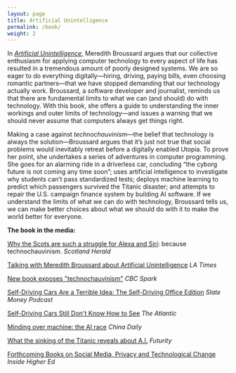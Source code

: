 ```yaml
---
layout: page
title: Artificial Unintelligence
permalink: /book/
weight: 2
---
```


In *[Artificial Unintelligence,](https://www.amazon.com/Artificial-Unintelligence-Computers-Misunderstand-World/dp/0262038005)* Meredith Broussard argues that our collective enthusiasm for applying computer technology to every aspect of life has resulted in a tremendous amount of poorly designed systems. We are so eager to do everything digitally—hiring, driving, paying bills, even choosing romantic partners—that we have stopped demanding that our technology actually work. Broussard, a software developer and journalist, reminds us that there are fundamental limits to what we can (and should) do with technology. With this book, she offers a guide to understanding the inner workings and outer limits of technology—and issues a warning that we should never assume that computers always get things right.

Making a case against *technochauvinism*—the belief that technology is always the solution—Broussard argues that it’s just not true that social problems would inevitably retreat before a digitally enabled Utopia. To prove her point, she undertakes a series of adventures in computer programming. She goes for an alarming ride in a driverless car, concluding “the cyborg future is not coming any time soon”; uses artificial intelligence to investigate why students can’t pass standardized tests; deploys machine learning to predict which passengers survived the Titanic disaster; and attempts to repair the U.S. campaign finance system by building AI software. If we understand the limits of what we can do with technology, Broussard tells us, we can make better choices about what we should do with it to make the world better for everyone.

**The book in the media:**

[Why the Scots are such a struggle for Alexa and Siri](http://www.heraldscotland.com/opinion/columnists/16219100.Agenda__Why_the_Scots_are_such_a_struggle_for_Alexa_and_Siri/): because technochauvinism. *Scotland Herald*

[Talking with Meredith Broussard about Artificial Unintelligence](http://www.latimes.com/books/la-ca-jc-meredith-broussard-20180426-htmlstory.html) *LA Times*

[New book exposes "technochauvinism"](http://www.cbc.ca/radio/spark/spark-396-1.4646907/new-book-exposes-technochauvanism-1.4648846) *CBC Spark*

[Self-Driving Cars Are a Terrible Idea: The Self-Driving Office Edition](https://www.slate.com/articles/podcasts/slate_money/2018/04/slate_money_on_self_driving_cars_ford_and_wework_debt.html) *Slate Money Podcast*

[Self-Driving Cars Still Don't Know How to See](https://www.theatlantic.com/technology/archive/2018/03/uber-self-driving-fatality-arizona/556001/) *The Atlantic*

[Minding over machine: the AI race](http://www.chinadaily.com.cn/a/201804/14/WS5ad1200ba3105cdcf65183d4.html) *China Daily*

[What the sinking of the Titanic reveals about A.I.](https://www.futurity.org/titanic-aritificial-intelligence-book-1713412/) *Futurity*

[Forthcoming Books on Social Media, Privacy and Technological Change](https://www.insidehighered.com/views/2018/03/23/overview-forthcoming-university-press-books-social-media-privacy-and-technology) *Inside Higher Ed*
